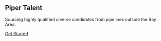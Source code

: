 ## Piper Talent

Sourcing highly qualified diverse candidates from pipelines outside the Bay Area.

[Get Started](mailto:ellen@pipertalent.co?subject="I%20want%20great%20candidates"&body=Tell%20me%20more%20about%20how%20Piper%20can%20help%20my%20company")
